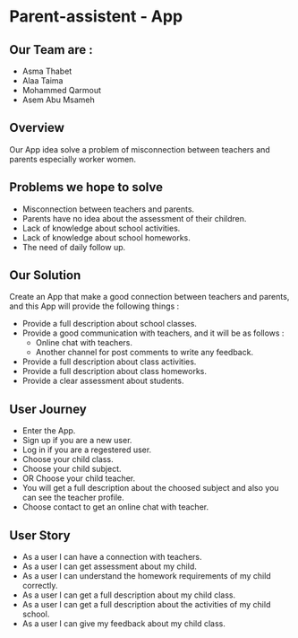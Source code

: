 # Parent-assistent - App

## Our Team are :
* Asma Thabet
* Alaa Taima
* Mohammed Qarmout
* Asem Abu Msameh

## Overview
Our App idea solve a problem of misconnection between teachers and parents especially worker women.

## Problems we hope to solve

* Misconnection between teachers and parents.
* Parents have no idea about the assessment of their children.
* Lack of knowledge about school activities.
* Lack of knowledge about school homeworks.
* The need of daily follow up.

## Our Solution
Create an App that make a good connection between
teachers and parents, and this App will provide the following things :
* Provide a full description about school classes.
* Provide a good communication with teachers, and it will be as follows :
    - Online chat with teachers.<br>
    - Another channel for post comments to write any feedback.
* Provide a full description about class activities.
* Provide a full description about class homeworks.
* Provide a clear assessment about students.

## User Journey 
* Enter the App. 
* Sign up if you are a new user.
* Log in if you are a regestered user.
* Choose your child class.
* Choose your child subject.
* OR Choose your child teacher.
* You will get a full description about the choosed subject and also you can see the teacher profile.
* Choose contact to get an online chat with teacher.

## User Story 
* As a user I can have a connection with teachers.
* As a user I can get assessment about my child.
* As a user I can understand the homework requirements of my child correctly.
* As a user I can get a full description about my child class.
* As a user I can get a full description about the activities of my child school.
* As a user I can give my feedback about my child class.






